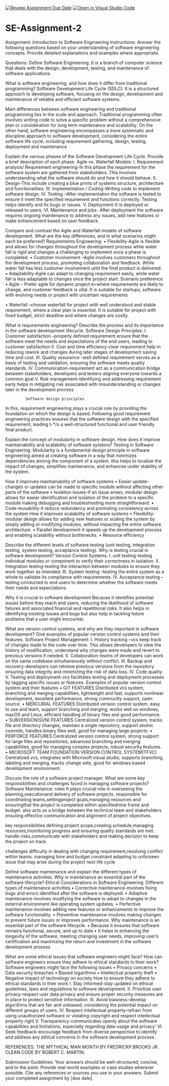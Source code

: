 [![Review Assignment Due Date](https://classroom.github.com/assets/deadline-readme-button-24ddc0f5d75046c5622901739e7c5dd533143b0c8e959d652212380cedb1ea36.svg)](https://classroom.github.com/a/-ucQIGTc)
[![Open in Visual Studio Code](https://classroom.github.com/assets/open-in-vscode-718a45dd9cf7e7f842a935f5ebbe5719a5e09af4491e668f4dbf3b35d5cca122.svg)](https://classroom.github.com/online_ide?assignment_repo_id=15223592&assignment_repo_type=AssignmentRepo)
# SE-Assignment-2
Assignment: Introduction to Software Engineering
Instructions:
Answer the following questions based on your understanding of software engineering concepts. Provide detailed explanations and examples where appropriate.

Questions:
Define Software Engineering:
It is a branch of computer science that deals with the design, development, testing, and maintenance of software applications.

What is software engineering, and how does it differ from traditional programming?
Software Development Life Cycle (SDLC):
It is a structured approach to developing software, focusing on the design, development and maintenance of reliable and efficient software systems.

 Main differences between software engineering and traditional programming lies in the scale and approach.
Traditional programming often involves writing code to solve a specific problem without a comprehensive plan or consideration for long term maintenance and scalability. On the other hand, software engineering encompasses a more systematic and discipline approach to software development, considering the entire software life cycle, including requirement gathering, design, testing, deployment and maintenance


Explain the various phases of the Software Development Life Cycle. Provide a brief description of each phase.
Agile vs. Waterfall Models:
I.	Requirement analysis/ Requirement engineering-In this phase the requirement for the software system are gathered from stakeholders. This involves understanding what the software should do and how it should behave.
II.	Design-This include creating a blue prints of systems structure, architecture and functionalities.
III.	Implementation / Coding-Writing code to implement software design.
IV.	Testing –After implementation the software is tested to ensure it meet the specified requirement and functions correctly. Testing helps identify and fix bugs or issues.
V.	Deployment-It is deployed or released to users.
VI.	Maintenance and jobs- After deployment the software requires ongoing maintenance to address any issues, add new features or make enhancement based on user feedback.



Compare and contrast the Agile and Waterfall models of software development. What are the key differences, and in what scenarios might each be preferred?
Requirements Engineering:
•	Flexibility-Agile is flexible and allows for changes throughout the development process while water fall is rigid and changes a challenging to implement once a phase is completed.
•	Customer involvement –Agile involves customers throughout the development process, promoting collaboration and feedback. While water fall has less customer involvement until the final product is delivered.
•	Adaptability-Agile can adapt to changing requirement easily, while water fall is less adaptable to changes once the project start.
                Scenario preference 
•	Agile – Prefer agile for dynamic project e=where requirements are likely to change, and customer feedback is vital. It is suitable for startups, software with evolving needs or project with uncertain requirements 

•	Waterfall –choose waterfall for project with well understood and stable requirement, where a clear plan is essential. It is suitable for project with fixed budget, strict deadline and where changes are costly.



What is requirements engineering? Describe the process and its importance in the software development lifecycle.
Software Design Principles:
I.	Customer satisfaction –properly defined requirement ensure that the software meet the needs and expectations of the end users, leading to customer satisfaction
II.	Cost and time efficiency-clear requirement help in reducing rework and changes during later stages of development saving time and cost.
III.	Quality assurance –well defined requirement serves as a basis of testing and validation, ensuring the software meets quality standards.
IV.	Communication-requirement act as a communication bridge between stakeholders, developers and testers aligning everyone towards a common goal
V.	Risk management-identifying and addressing requirement early helps in mitigating risk associated with misunderstanding or changes later in the development process

             Software design principles
 In this, requirement engineering plays a crucial role by providing the foundation on which the                                                 design is based. Following good requirement engineering practices ensures that the software design   with the specified requirement, leading t-*/o a well-structured functional and user friendly final product.


Explain the concept of modularity in software design. How does it improve maintainability and scalability of software systems?
Testing in Software Engineering:
Modularity is a fundamental design principle in software engineering aimed at creating software in a way that minimizes dependencies among the component of a system. this helps to localize the impact of changes, simplifies maintenance, and enhances under stability of the system.

How it improves maintainability of software systems
•	Easier update-changes or updates can be made to specific module without affecting other parts of the software
•	Isolation issues-if an issue arises, modular design allows for easier identification and isolation of the problem to a specific module making debugging and troubleshooting more straightforward.
•	Code reusability-it reduce redundancy and promoting consistency across the system
             How it improves scalability of software systems
•	Flexibility-modular design allows for adding new features or scaling the system by simply adding or modifying modules, without impacting the entire software architecture.
•	Parallel development-it speeds up the development process and enabling scalability without bottlenecks.
•	Resource efficiency 


Describe the different levels of software testing (unit testing, integration testing, system testing, acceptance testing). Why is testing crucial in software development?
Version Control Systems:
I.	unit testing-testing individual modules or component to verify their correctness in isolation.
II.	Integration testing-testing the interaction between modules to ensure they work together as intended.
III.	System testing –testing the entire system as a whole to validate its compliance with requirements.
IV.	Acceptance testing –testing conducted to end users to determine whether the software meets their needs and expectations.

Why it is crucial in software development
Because it identifies potential issues before they reach end users, reducing the likelihood of software failures and associated financial and repetitional risks.
It also helps in identifying existing issues and bugs but also help in tackling future problems that a user might encounter.


What are version control systems, and why are they important in software development? Give examples of popular version control systems and their features.
Software Project Management:
I.	History tracking –vcs keep track of changes made to the code over time. This allows developers to view the history of modification, understand why changes were made and revert to previous versions if needed.
II.	Collaboration-teams of developers can work on the same codebase simultaneously without conflict.
III.	Backup and recovery-developers can retrieve previous versions from the repository ensuring data integrity and minimizing the risk of data loss.
IV.	Code quality
V.	Testing and deployment-vcs facilitates testing and deployment processes by
 tagging specific issues or features.
Examples of popular version control system and their features
•	GIT
FEATURES
Distributed vcs system, branching and merging capabilities, lightweight and fast, supports nonlinear development, excellent performance, strong community support, open source.
•	MERCURIAL
FEATURES
Distributed version control system, easy to use and learn, support branching and merging, works well on windows, macOS and Linux, efficient handling of binary files and good performance.
•	SUBVERSION(SVN)
FEATURES
Centralized version control system, tracks file and directory changes, maintain a single repository, support atomic commits, handles binary files well, good for managing large projects.
•	PERFORCE
FEATURES
Centralized version control system, strong support for large files and repositories, advanced branching and merging capabilities, good for managing complex projects, robust security features.
•	MICROSOFT TEAM FOUNDATION VERSION CONTROL SYSTEM(TFVC)
 Centralized vcs, integrates with Microsoft visual studio, supports branching, labeling and merging, tracks change sets, good for windows based development environment.

Discuss the role of a software project manager. What are some key responsibilities and challenges faced in managing software projects?
Software Maintenance:
roles
It plays crucial role in overseeing the planning,executionand delivery of software projects.
responsible for coordinating teams,settingproject goals,managing resources and ensuringthat the project is completed within specifiedrime frame and budget.
also acts as a bridge between the technical team and stakeholders ensuting effective communication and alignment of project objectives.

key responsibilities
defining project scope,creating schedule,managing resourses,momitoring progress and ensuring quality standards are met.
handle risks,communicate with stakeholders and making decision to keep the project on track.

challenges
difficulty in dealing with changing requirement,resolving conflict within teams.
managing time and budget constraint
adapting to unforseen issue that may arise during the project next life cycle



Define software maintenance and explain the different types of maintenance activities. Why is maintenance an essential part of the software lifecycle?
Ethical Considerations in Software Engineering:
Different types of maintenance activities
•	Corrective maintenance-involves fixing bugs and errors identified after the software is deployed.
•	Adoptive maintenance-involves modifying the software to adopt to changes in the external environment like operating system updates.
•	Perfective maintenance-involves adding new features or enhancements to improve the software functionality.
•	Preventive maintenance-involves making changes to prevent future issues or improves performance.
              Why maintenance is an essential part of the software lifecycle.
•	Because it ensures that software remains functional, secure, and up to date
•	It helps in enhancing the longevity of the software, meeting changing user needs, improving user’s certification and maximizing the return and investment in the software development process


What are some ethical issues that software engineers might face? How can software engineers ensure they adhere to ethical standards in their work?
Software engineers might face the following issues
•	Privacy concerns
•	Data security breaches
•	Biased logarithms
•	Intellectual property theft
•	Negative impact of technology on society
               How to ensure they adhere to ethical standards in their work
I.	Stay informed-stay updated on ethical guidelines, laws and regulations to software development.
II.	Prioritize user privacy-respect user data privacy and ensure proper security measures are in place to protect sensitive information.
III.	Avoid biasness-develop algorithms that are fair and unbiased, considering the potential impact on different groups of users.
IV.	Respect intellectual property-refrain from using unauthorized software or violating copyright and respect intellectual property right
V.	Transparency-communicates openly about the software capabilities and limitations, especially regarding data usage and privacy’
VI.	Seek feedback-encourage feedback from diverse perspective to identify and address any ethical concerns in the software development process.

REFERENCES.
THE MYTHICAL MAN MONTH BY FREDRICKP.BROOKS JR.
CLEAN CODE BY ROBERT C. MARTIN.

Submission Guidelines:
Your answers should be well-structured, concise, and to the point.
Provide real-world examples or case studies wherever possible.
Cite any references or sources you use in your answers.
Submit your completed assignment by [due date].
